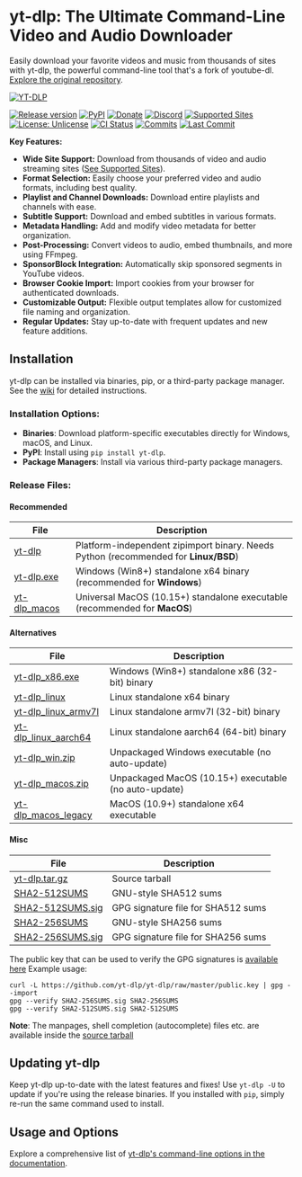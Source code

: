 # yt-dlp: The Ultimate Command-Line Video and Audio Downloader

Easily download your favorite videos and music from thousands of sites with yt-dlp, the powerful command-line tool that's a fork of youtube-dl.  [Explore the original repository](https://github.com/yt-dlp/yt-dlp).

[![YT-DLP](https://raw.githubusercontent.com/yt-dlp/yt-dlp/master/.github/banner.svg)](#readme)

[![Release version](https://img.shields.io/github/v/release/yt-dlp/yt-dlp?color=brightgreen&label=Download&style=for-the-badge)](#installation "Installation")
[![PyPI](https://img.shields.io/badge/-PyPI-blue.svg?logo=pypi&labelColor=555555&style=for-the-badge)](https://pypi.org/project/yt-dlp "PyPI")
[![Donate](https://img.shields.io/badge/_-Donate-red.svg?logo=githubsponsors&labelColor=555555&style=for-the-badge)](Collaborators.md#collaborators "Donate")
[![Discord](https://img.shields.io/discord/807245652072857610?color=blue&labelColor=555555&label=&logo=discord&style=for-the-badge)](https://discord.gg/H5MNcFW63r "Discord")
[![Supported Sites](https://img.shields.io/badge/-Supported_Sites-brightgreen.svg?style=for-the-badge)](supportedsites.md "Supported Sites")
[![License: Unlicense](https://img.shields.io/badge/-Unlicense-blue.svg?style=for-the-badge)](LICENSE "License")
[![CI Status](https://img.shields.io/github/actions/workflow/status/yt-dlp/yt-dlp/core.yml?branch=master&label=Tests&style=for-the-badge)](https://github.com/yt-dlp/yt-dlp/actions "CI Status")
[![Commits](https://img.shields.io/github/commit-activity/m/yt-dlp/yt-dlp?label=commits&style=for-the-badge)](https://github.com/yt-dlp/yt-dlp/commits "Commit History")
[![Last Commit](https://img.shields.io/github/last-commit/yt-dlp/yt-dlp/master?label=&style=for-the-badge&display_timestamp=committer)](https://github.com/yt-dlp/yt-dlp/pulse/monthly "Last activity")


**Key Features:**

*   **Wide Site Support:** Download from thousands of video and audio streaming sites ([See Supported Sites](supportedsites.md)).
*   **Format Selection:** Easily choose your preferred video and audio formats, including best quality.
*   **Playlist and Channel Downloads:** Download entire playlists and channels with ease.
*   **Subtitle Support:** Download and embed subtitles in various formats.
*   **Metadata Handling:** Add and modify video metadata for better organization.
*   **Post-Processing:** Convert videos to audio, embed thumbnails, and more using FFmpeg.
*   **SponsorBlock Integration:** Automatically skip sponsored segments in YouTube videos.
*   **Browser Cookie Import:**  Import cookies from your browser for authenticated downloads.
*   **Customizable Output:**  Flexible output templates allow for customized file naming and organization.
*   **Regular Updates:** Stay up-to-date with frequent updates and new feature additions.

## Installation

yt-dlp can be installed via binaries, pip, or a third-party package manager. See the [wiki](https://github.com/yt-dlp/yt-dlp/wiki/Installation) for detailed instructions.

### Installation Options:

*   **Binaries**: Download platform-specific executables directly for Windows, macOS, and Linux.
*   **PyPI**: Install using `pip install yt-dlp`.
*   **Package Managers**: Install via various third-party package managers.

### Release Files:

#### Recommended
| File | Description |
|---|---|
| [yt-dlp](https://github.com/yt-dlp/yt-dlp/releases/latest/download/yt-dlp) | Platform-independent zipimport binary. Needs Python (recommended for **Linux/BSD**) |
| [yt-dlp.exe](https://github.com/yt-dlp/yt-dlp/releases/latest/download/yt-dlp.exe) | Windows (Win8+) standalone x64 binary (recommended for **Windows**) |
| [yt-dlp_macos](https://github.com/yt-dlp/yt-dlp/releases/latest/download/yt-dlp_macos) | Universal MacOS (10.15+) standalone executable (recommended for **MacOS**) |
#### Alternatives
| File | Description |
|---|---|
| [yt-dlp_x86.exe](https://github.com/yt-dlp/yt-dlp/releases/latest/download/yt-dlp_x86.exe) | Windows (Win8+) standalone x86 (32-bit) binary |
| [yt-dlp_linux](https://github.com/yt-dlp/yt-dlp/releases/latest/download/yt-dlp_linux) | Linux standalone x64 binary |
| [yt-dlp_linux_armv7l](https://github.com/yt-dlp/yt-dlp/releases/latest/download/yt-dlp_linux_armv7l) | Linux standalone armv7l (32-bit) binary |
| [yt-dlp_linux_aarch64](https://github.com/yt-dlp/yt-dlp/releases/latest/download/yt-dlp_linux_aarch64) | Linux standalone aarch64 (64-bit) binary |
| [yt-dlp_win.zip](https://github.com/yt-dlp/yt-dlp/releases/latest/download/yt-dlp_win.zip) | Unpackaged Windows executable (no auto-update) |
| [yt-dlp_macos.zip](https://github.com/yt-dlp/yt-dlp/releases/latest/download/yt-dlp_macos.zip) | Unpackaged MacOS (10.15+) executable (no auto-update) |
| [yt-dlp_macos_legacy](https://github.com/yt-dlp/yt-dlp/releases/latest/download/yt-dlp_macos_legacy) | MacOS (10.9+) standalone x64 executable |
#### Misc
| File | Description |
|---|---|
| [yt-dlp.tar.gz](https://github.com/yt-dlp/yt-dlp/releases/latest/download/yt-dlp.tar.gz) | Source tarball |
| [SHA2-512SUMS](https://github.com/yt-dlp/yt-dlp/releases/latest/download/SHA2-512SUMS) | GNU-style SHA512 sums |
| [SHA2-512SUMS.sig](https://github.com/yt-dlp/yt-dlp/releases/latest/download/SHA2-512SUMS.sig) | GPG signature file for SHA512 sums |
| [SHA2-256SUMS](https://github.com/yt-dlp/yt-dlp/releases/latest/download/SHA2-256SUMS) | GNU-style SHA256 sums |
| [SHA2-256SUMS.sig](https://github.com/yt-dlp/yt-dlp/releases/latest/download/SHA2-256SUMS.sig) | GPG signature file for SHA256 sums |

The public key that can be used to verify the GPG signatures is [available here](https://github.com/yt-dlp/yt-dlp/blob/master/public.key)
Example usage:
```
curl -L https://github.com/yt-dlp/yt-dlp/raw/master/public.key | gpg --import
gpg --verify SHA2-256SUMS.sig SHA2-256SUMS
gpg --verify SHA2-512SUMS.sig SHA2-512SUMS
```

**Note**: The manpages, shell completion (autocomplete) files etc. are available inside the [source tarball](https://github.com/yt-dlp/yt-dlp/releases/latest/download/yt-dlp.tar.gz)


## Updating yt-dlp
Keep yt-dlp up-to-date with the latest features and fixes!  Use `yt-dlp -U` to update if you're using the release binaries. If you installed with `pip`, simply re-run the same command used to install.

## Usage and Options

Explore a comprehensive list of [yt-dlp's command-line options in the documentation](https://github.com/yt-dlp/yt-dlp#usage-and-options).
